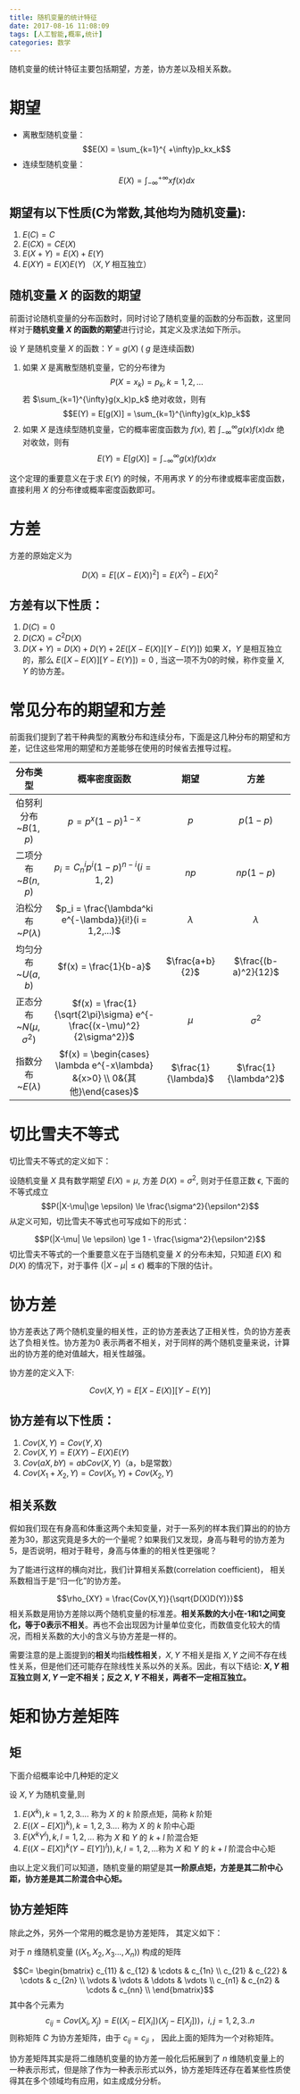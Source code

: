 ```yaml
---
title: 随机变量的统计特征
date: 2017-08-16 11:08:09
tags: [人工智能,概率,统计]
categories: 数学
---
```

随机变量的统计特征主要包括期望，方差，协方差以及相关系数。
<!--more-->
# 期望
- 离散型随机变量：
$$E(X) = \sum_{k=1}^{ +\infty}p_kx_k$$
- 连续型随机变量：
$$E(X) = \int_{-\infty}^{ +\infty} {xf(x)dx}$$

## 期望有以下性质(C为常数,其他均为随机变量):

1. $E(C)=C$
1. $E(CX)=CE(X)$
1. $E(X+Y)=E(X)+E(Y)$
1. $E(XY)=E(X)E(Y)$ （$X,Y$ 相互独立）

## 随机变量 $X$ 的函数的期望
前面讨论随机变量的分布函数时，同时讨论了随机变量的函数的分布函数，这里同样对于**随机变量 $X$ 的函数的期望**进行讨论，其定义及求法如下所示。

设 $Y$ 是随机变量 $X$ 的函数：$Y=g(X)$ ( $g$ 是连续函数)

1. 如果 $X$ 是离散型随机变量，它的分布律为
$$P(X=x_k) = p_k, k = 1,2,…$$
若 $\sum_{k=1}^{\infty}g(x_k)p_k$ 绝对收敛，则有
$$E(Y) = E[g(X)] = \sum_{k=1}^{\infty}g(x_k)p_k$$
1. 如果 $X$ 是连续型随机变量，它的概率密度函数为 $f(x)$, 若 $\int_{-\infty}^{\infty}g(x)f(x)dx$ 绝对收敛，则有
$$E(Y) = E[g(X)] = \int_{-\infty}^{\infty}g(x)f(x)dx$$

这个定理的重要意义在于求 $E(Y)$ 的时候，不用再求 $Y$ 的分布律或概率密度函数，直接利用 $X$ 的分布律或概率密度函数即可。

# 方差
方差的原始定义为

$$D(X) = E[(X-E(X))^2] = E(X^2) - E(X)^2$$
## 方差有以下性质：

1. $D(C)=0$
1. $D(CX)=C^2D(X)$
1. $D(X+Y)=D(X)+D(Y)+2E([X−E(X)][Y−E(Y)])$
如果 $X，Y$ 是相互独立的，那么 $E([X−E(X)][Y−E(Y)])=0$ , 当这一项不为0的时候，称作变量 $X,Y$ 的协方差。

# 常见分布的期望和方差
前面我们提到了若干种典型的离散分布和连续分布，下面是这几种分布的期望和方差，记住这些常用的期望和方差能够在使用的时候省去推导过程。

分布类型 | 概率密度函数 | 期望 | 方差
:-:|:-:|:-:|:-:
伯努利分布~$B(1,p)$ | $p = p^x(1-p)^{1-x}$ | $p$ | $p(1−p)$
二项分布~$B(n,p)$ | $p_i = C_n^i p^i(1-p)^{n-i}(i=1,2)$ | $np$ | $np(1−p)$
泊松分布~$P(λ)$ | $p_i = \frac{\lambda^ki e^{-\lambda}}{i!}(i = 1,2,...)$ | $λ$ | $λ$
均匀分布~$U(a,b)$ | $f(x) = \frac{1}{b-a}$ | $\frac{a+b}{2}$ | $\frac{(b-a)^2}{12}$
正态分布~$N(μ,σ^2)$ | $f(x) = \frac{1}{\sqrt{2\pi}\sigma} e^{-\frac{(x-\mu)^2}{2\sigma^2}}$ | $μ$ | $σ^2$
指数分布~$E(λ)$ | $f(x) = \begin{cases}  \lambda e^{-x\lambda} &{x>0} \\ 0&{其他}\end{cases}$ | $\frac{1}{\lambda}$ | $\frac{1}{\lambda^2}$

# 切比雪夫不等式
切比雪夫不等式的定义如下：

设随机变量 $X$ 具有数学期望 $E(X)=μ$, 方差 $D(X)=σ^2$, 则对于任意正数 $ϵ$, 下面的不等式成立
$$P(|X-\mu|\ge \epsilon) \le \frac{\sigma^2}{\epsilon^2}$$
从定义可知，切比雪夫不等式也可写成如下的形式：

$$P(|X-\mu| \le \epsilon) \ge 1 - \frac{\sigma^2}{\epsilon^2}$$
切比雪夫不等式的一个重要意义在于当随机变量 $X$ 的分布未知，只知道 $E(X)$ 和 $D(X)$ 的情况下，对于事件 $(|X−μ|≤ϵ)$ 概率的下限的估计。

# 协方差
协方差表达了两个随机变量的相关性，正的协方差表达了正相关性，负的协方差表达了负相关性。协方差为0 表示两者不相关，对于同样的两个随机变量来说，计算出的协方差的绝对值越大，相关性越强。

协方差的定义入下:

$$Cov(X,Y)=E[X−E(X)][Y−E(Y)]$$

## 协方差有以下性质：

1. $Cov(X,Y)=Cov(Y,X)$
1. $Cov(X,Y)=E(XY)−E(X)E(Y)$
1. $Cov(aX,bY)=abCov(X,Y)$（a，b是常数）
1. $Cov(X_1+X_2, Y) = Cov(X_1, Y) + Cov(X_2,Y)$

## 相关系数
假如我们现在有身高和体重这两个未知变量，对于一系列的样本我们算出的的协方差为30，那这究竟是多大的一个量呢？如果我们又发现，身高与鞋号的协方差为5，是否说明，相对于鞋号，身高与体重的的相关性更强呢？

为了能进行这样的横向对比，我们计算相关系数(correlation coefficient)， 相关系数相当于是“归一化”的协方差。

$$\rho_{XY} = \frac{Cov(X,Y)}{\sqrt{D(X)D(Y)}}$$
相关系数是用协方差除以两个随机变量的标准差。**相关系数的大小在-1和1之间变化，等于0表示不相关**。再也不会出现因为计量单位变化，而数值变化较大的情况，而相关系数的大小的含义与协方差是一样的。

需要注意的是上面提到的**相关**均指**线性相关**，$X,Y$ 不相关是指 $X,Y$ 之间不存在线性关系，但是他们还可能存在除线性关系以外的关系。因此，有以下结论: **$X,Y$ 相互独立则 $X,Y$ 一定不相关；反之 $X,Y$ 不相关，两者不一定相互独立。**



# 矩和协方差矩阵
## 矩
下面介绍概率论中几种矩的定义

设 $X,Y$ 为随机变量,则

1. $E(X^k), k=1,2,3….$ 称为 $X$ 的 $k$ 阶原点矩，简称 $k$ 阶矩
1. $E((X-E[X])^k), k=1,2,3….$ 称为 $X$ 的 $k$ 阶中心距
1. $E(X^kY^l),k,l=1,2,…$ 称为 $X$ 和 $Y$ 的 $k+l$ 阶混合矩
1. $E((X-E[X])^k(Y-E[Y])^l)),k,l=1,2,…$称为 $X$ 和 $Y$ 的 $k+l$ 阶混合中心矩

由以上定义我们可以知道，随机变量的期望是其**一阶原点矩，方差是其二阶中心距，协方差是其二阶混合中心矩。**

## 协方差矩阵
除此之外，另外一个常用的概念是协方差矩阵， 其定义如下：

对于 $n$ 维随机变量 ($(X_1,X_2,X_3…,X_n)$) 构成的矩阵

$$C= \begin{bmatrix} c_{11} & c_{12} & \cdots & c_{1n} \\ c_{21} & c_{22} & \cdots & c_{2n} \\ \vdots & \vdots & \ddots & \vdots \\ c_{n1} & c_{n2} & \cdots & c_{nn} \\ \end{bmatrix}$$
其中各个元素为
$$c_{ij} = Cov(X_i,X_j) = E((X_i - E[X_i])(X_j - E[X_j]))，i,j=1,2,3..n$$
则称矩阵 $C$ 为协方差矩阵，由于 $c_{ij} = c_{ji}$ ， 因此上面的矩阵为一个对称矩阵。

协方差矩阵其实是将二维随机变量的协方差一般化后拓展到了 $n$ 维随机变量上的一种表示形式，但是除了作为一种表示形式以外，协方差矩阵还存在着某些性质使得其在多个领域均有应用，如主成成分分析。
